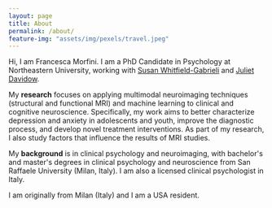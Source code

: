 ```yaml
---
layout: page
title: About
permalink: /about/
feature-img: "assets/img/pexels/travel.jpeg"
---
```


Hi, I am Francesca Morfini. I am a PhD Candidate in Psychology at Northeastern University, working with [Susan Whitfield-Gabrieli](https://whitfield-gabrieli.sites.northeastern.edu) and [Juliet Davidow](https://lbdlpsych.sites.northeastern.edu/).
 
My **research** focuses on applying multimodal neuroimaging techniques (structural and functional MRI) and machine learning to clinical and cognitive neuroscience. 
Specifically, my work aims to better characterize depression and anxiety in adolescents and youth, improve the diagnostic process, and develop novel treatment interventions.
As part of my research, I also study factors that influence the results of MRI studies.

My **background** is in clinical psychology and neuroimaging, with bachelor's and master's degrees in clinical psychology and neuroscience from San Raffaele University (Milan, Italy). I am also a licensed clinical psychologist in Italy.

I am originally from Milan (Italy) and I am a USA resident.